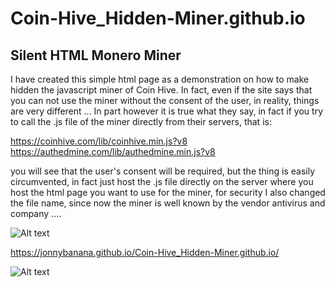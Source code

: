 # Coin-Hive_Hidden-Miner.github.io

<h2>Silent HTML Monero Miner</h2>

I have created this simple html page as a demonstration on how to make hidden the javascript miner of Coin Hive.
In fact, even if the site says that you can not use the miner without the consent of the user, in reality, things are very different ...
In part however it is true what they say, in fact if you try to call the .js file of the miner directly from their servers, that is:

https://coinhive.com/lib/coinhive.min.js?v8</BR>
https://authedmine.com/lib/authedmine.min.js?v8

you will see that the user's consent will be required, but the thing is easily circumvented, in fact just host the .js file directly on the server where you host the html page you want to use for the miner, for security I also changed the file name, since now the miner is well known by the vendor antivirus and company ....

![Alt text](https://raw.githubusercontent.com/JonnyBanana/Coin-Hive_Hidden-Miner.github.io/master/img/coinhive-icon.png)


https://jonnybanana.github.io/Coin-Hive_Hidden-Miner.github.io/


![Alt text](https://raw.githubusercontent.com/JonnyBanana/Coin-Hive_Hidden-Miner.github.io/master/img/bit.png)
